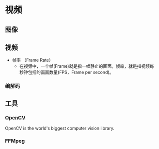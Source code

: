 # 视频

## 图像

## 视频

* 帧率 （Frame Rate）
  * 在视频中，一个帧(Frame)就是指一幅静止的画面。帧率，就是指视频每秒钟包括的画面数量(FPS，Frame per second)。

### 编解码

## 工具

### [OpenCV](https://opencv.org/)

OpenCV is the world's biggest computer vision library.

### FFMpeg
